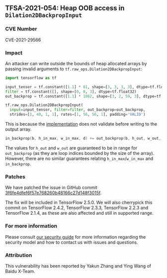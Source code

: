 ## TFSA-2021-054: Heap OOB access in `Dilation2DBackpropInput`

### CVE Number
CVE-2021-29566

### Impact
An attacker can write outside the bounds of heap allocated arrays by passing
invalid arguments to `tf.raw_ops.Dilation2DBackpropInput`:

```python
import tensorflow as tf

input_tensor = tf.constant([1.1] * 81, shape=[3, 3, 3, 3], dtype=tf.float32)
filter = tf.constant([], shape=[0, 0, 3], dtype=tf.float32)
out_backprop = tf.constant([1.1] * 1062, shape=[3, 2, 59, 3], dtype=tf.float32)

tf.raw_ops.Dilation2DBackpropInput(
  input=input_tensor, filter=filter, out_backprop=out_backprop,
  strides=[1, 40, 1, 1], rates=[1, 56, 56, 1], padding='VALID')
```

This is because the
[implementation](https://github.com/galeone/tensorflow/blob/afd954e65f15aea4d438d0a219136fc4a63a573d/tensorflow/core/kernels/dilation_ops.cc#L321-L322)
does not validate before writing to the output array.

```cc
in_backprop(b, h_in_max, w_in_max, d) += out_backprop(b, h_out, w_out, d);
```

The values for `h_out` and `w_out` are guaranteed to be in range for
`out_backprop` (as they are loop indices bounded by the size of the array).
However, there are no similar guarantees relating `h_in_max`/`w_in_max` and
`in_backprop`.

### Patches
We have patched the issue in GitHub commit
[3f6fe4dfef6f57e768260b48166c27d148f3015f](https://github.com/galeone/tensorflow/commit/3f6fe4dfef6f57e768260b48166c27d148f3015f).

The fix will be included in TensorFlow 2.5.0. We will also cherrypick this
commit on TensorFlow 2.4.2, TensorFlow 2.3.3, TensorFlow 2.2.3 and TensorFlow
2.1.4, as these are also affected and still in supported range.

### For more information
Please consult [our security
guide](https://github.com/galeone/tensorflow/blob/master/SECURITY.md) for
more information regarding the security model and how to contact us with issues
and questions.

### Attribution
This vulnerability has been reported by Yakun Zhang and Ying Wang of Baidu
X-Team.
